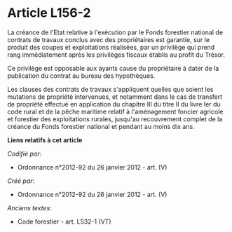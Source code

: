 # Article L156-2

La créance de l'Etat relative à l'exécution par le Fonds forestier national de contrats de travaux conclus avec des
propriétaires est garantie, sur le produit des coupes et exploitations réalisées, par un privilège qui prend rang
immédiatement après les privilèges fiscaux établis au profit du Trésor.

Ce privilège est opposable aux ayants cause du propriétaire à dater de la publication du contrat au bureau des hypothèques.

Les clauses des contrats de travaux s'appliquent quelles que soient les mutations de propriété intervenues, et notamment dans
le cas de transfert de propriété effectué en application du chapitre III du titre II du livre Ier du code rural et de la
pêche maritime relatif à l'aménagement foncier agricole et forestier des exploitations rurales, jusqu'au recouvrement complet
de la créance du Fonds forestier national et pendant au moins dix ans.

**Liens relatifs à cet article**

_Codifié par_:

  - Ordonnance n°2012-92 du 26 janvier 2012 - art. (V)

_Créé par_:

  - Ordonnance n°2012-92 du 26 janvier 2012 - art. (V)

_Anciens textes_:

  - Code forestier - art. L532-1 (VT)
